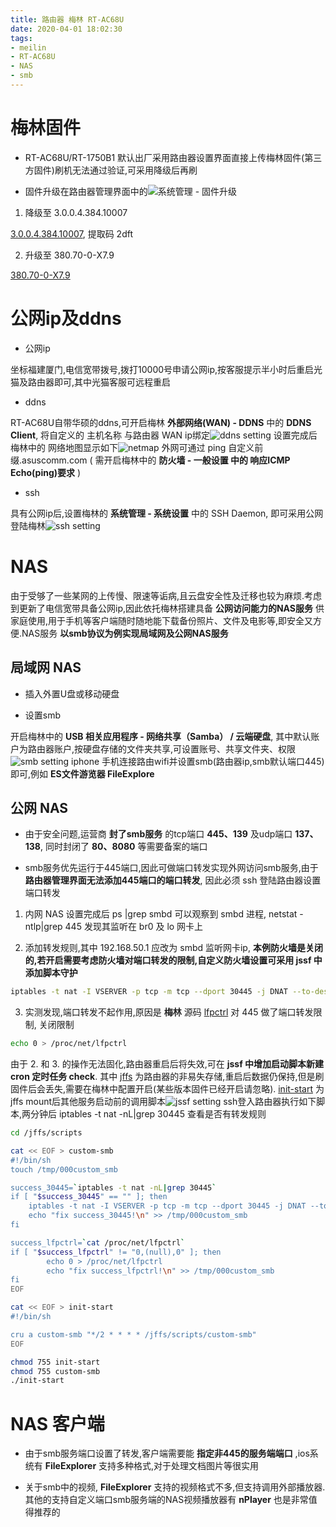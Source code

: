 ```yaml
---
title: 路由器 梅林 RT-AC68U
date: 2020-04-01 18:02:30
tags:
- meilin
- RT-AC68U
- NAS
- smb
---
```


# 梅林固件

- RT-AC68U/RT-1750B1 默认出厂采用路由器设置界面直接上传梅林固件(第三方固件)刷机无法通过验证,可采用降级后再刷

- 固件升级在路由器管理界面中的![系统管理 - 固件升级](firmware.jpg)

1. 降级至 3.0.0.4.384.10007

[3.0.0.4.384.10007](https://pan.baidu.com/s/1Caz3GdeMhdcsbBUcuCrYcQ), 提取码 2dft

2. 升级至 380.70-0-X7.9

[380.70-0-X7.9](https://firmware.koolshare.cn/Koolshare_Merlin_Legacy_380/ASUS/RT-AC68U/X7.9/RT-AC68U_380.70_0-X7.9-koolshare.trx)

# 公网ip及ddns

- 公网ip

坐标福建厦门,电信宽带拨号,拨打10000号申请公网ip,按客服提示半小时后重启光猫及路由器即可,其中光猫客服可远程重启

- ddns

RT-AC68U自带华硕的ddns,可开启梅林 **外部网络(WAN) - DDNS** 中的 **DDNS Client**, 将自定义的 主机名称 与路由器 WAN ip绑定![ddns setting](ddns.jpg)
设置完成后梅林中的 网络地图显示如下![netmap](netmap.jpg)
外网可通过 ping 自定义前缀.asuscomm.com ( 需开启梅林中的 **防火墙 - 一般设置 中的 响应ICMP Echo(ping)要求** )

- ssh

具有公网ip后,设置梅林的 **系统管理 - 系统设置** 中的 SSH Daemon, 即可采用公网登陆梅林![ssh setting](ssh.jpg)

# NAS

由于受够了一些某网的上传慢、限速等诟病,且云盘安全性及迁移也较为麻烦.考虑到更新了电信宽带具备公网ip,因此依托梅林搭建具备 **公网访问能力的NAS服务** 供家庭使用,用于手机等客户端随时随地能下载备份照片、文件及电影等,即安全又方便.NAS服务 **以smb协议为例实现局域网及公网NAS服务**

## 局域网 NAS

- 插入外置U盘或移动硬盘

- 设置smb

开启梅林中的 **USB 相关应用程序 - 网络共享（Samba） / 云端硬盘**, 其中默认账户为路由器账户,按硬盘存储的文件夹共享,可设置账号、共享文件夹、权限![smb setting](smb.jpg)
iphone 手机连接路由wifi并设置smb(路由器ip,smb默认端口445)即可,例如 **ES文件游览器 FileExplore**

## 公网 NAS

- 由于安全问题,运营商 **封了smb服务** 的tcp端口 **445、139** 及udp端口 **137、138**, 同时封闭了 **80、8080** 等需要备案的端口

- smb服务优先运行于445端口,因此可做端口转发实现外网访问smb服务,由于 **路由器管理界面无法添加445端口的端口转发**, 因此必须 ssh 登陆路由器设置端口转发

1. 内网 NAS 设置完成后 ps |grep smbd 可以观察到 smbd 进程, netstat -ntlp|grep 445 发现其监听在 br0 及 lo 网卡上

2. 添加转发规则,其中 192.168.50.1 应改为 smbd 监听网卡ip, **本例防火墙是关闭的,若开启需要考虑防火墙对端口转发的限制,自定义防火墙设置可采用 jssf 中添加脚本守护**

```bash
iptables -t nat -I VSERVER -p tcp -m tcp --dport 30445 -j DNAT --to-destination 192.168.50.1:445
```

3. 实测发现,端口转发不起作用,原因是 **梅林** 源码 [lfpctrl](https://github.com/RMerl/asuswrt-merlin/blob/263449f32bf292fb6bc5a08cd645e61a7fb10485/release/src-rt/linux/linux-2.6/net/ipv4/netfilter/lfp.c#L99) 对 445 做了端口转发限制, 关闭限制

```bash
echo 0 > /proc/net/lfpctrl
```

由于 2. 和 3. 的操作无法固化,路由器重启后将失效,可在 **jssf 中增加启动脚本新建 cron 定时任务 check**. 其中 [jffs](https://github.com/RMerl/asuswrt-merlin.ng/wiki/JFFS) 为路由器的非易失存储,重启后数据仍保持,但是刷固件后会丢失,需要在梅林中配置开启(某些版本固件已经开启请忽略). [init-start](https://github.com/RMerl/asuswrt-merlin.ng/wiki/User-scripts#init-start) 为 jffs mount后其他服务启动前的调用脚本![jssf setting](jssf.jpg)
ssh登入路由器执行如下脚本,两分钟后 iptables -t nat -nL|grep 30445 查看是否有转发规则

```bash
cd /jffs/scripts

cat << EOF > custom-smb
#!/bin/sh
touch /tmp/000custom_smb

success_30445=`iptables -t nat -nL|grep 30445`
if [ "$success_30445" == "" ]; then
    iptables -t nat -I VSERVER -p tcp -m tcp --dport 30445 -j DNAT --to-destination 192.168.50.1:445
    echo "fix success_30445!\n" >> /tmp/000custom_smb
fi

success_lfpctrl=`cat /proc/net/lfpctrl`
if [ "$success_lfpctrl" != "0,(null),0" ]; then
        echo 0 > /proc/net/lfpctrl
        echo "fix success_lfpctrl!\n" >> /tmp/000custom_smb
fi
EOF

cat << EOF > init-start
#!/bin/sh

cru a custom-smb "*/2 * * * * /jffs/scripts/custom-smb"
EOF

chmod 755 init-start
chmod 755 custom-smb
./init-start
```

# NAS 客户端

- 由于smb服务端口设置了转发,客户端需要能 **指定非445的服务端端口** ,ios系统有 **FileExplorer** 支持多种格式,对于处理文档图片等很实用

- 关于smb中的视频, **FileExplorer** 支持的视频格式不多,但支持调用外部播放器. 其他的支持自定义端口smb服务端的NAS视频播放器有 **nPlayer** 也是非常值得推荐的